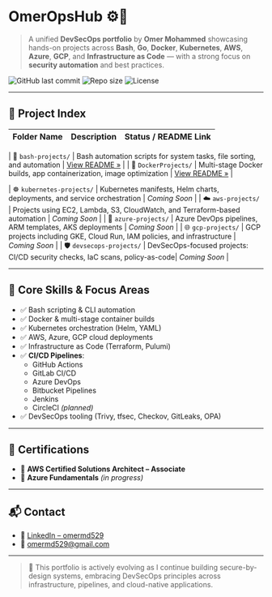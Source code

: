 # OmerOpsHub ⚙️🐧

> A unified **DevSecOps portfolio** by **Omer Mohammed** showcasing hands-on projects across **Bash**, **Go**, **Docker**, **Kubernetes**, **AWS**, **Azure**, **GCP**, and **Infrastructure as Code** — with a strong focus on **security automation** and best practices.

![GitHub last commit](https://img.shields.io/github/last-commit/omermd529/OmerOps?style=flat-square)
![Repo size](https://img.shields.io/github/repo-size/omermd529/OmerOps?style=flat-square)
![License](https://img.shields.io/github/license/omermd529/OmerOps?style=flat-square)

---

## 📁 Project Index

| Folder Name              | Description                                                                 | Status / README Link                         |
|--------------------------|-----------------------------------------------------------------------------|----------------------------------------------|

| 🐧 `bash-projects/`       | Bash automation scripts for system tasks, file sorting, and automation      | [View README »](./bash-projects/README.md)   |
| 🐳 `DockerProjects/`      | Multi-stage Docker builds, app containerization, image optimization         | [View README »](./DockerProjects/README.md)  |

| ☸️ `kubernetes-projects/` | Kubernetes manifests, Helm charts, deployments, and service orchestration   | _Coming Soon_                                |
| ☁️ `aws-projects/`        | Projects using EC2, Lambda, S3, CloudWatch, and Terraform-based automation  | _Coming Soon_                                |
| 🔷 `azure-projects/`      | Azure DevOps pipelines, ARM templates, AKS deployments                      | _Coming Soon_                                |
| 🌐 `gcp-projects/`        | GCP projects including GKE, Cloud Run, IAM policies, and infrastructure     | _Coming Soon_                                |
| 🛡️ `devsecops-projects/` | DevSecOps-focused projects: CI/CD security checks, IaC scans, policy-as-code| _Coming Soon_                                |

---

## 🎯 Core Skills & Focus Areas

- ✅ Bash scripting & CLI automation
- ✅ Docker & multi-stage container builds
- ✅ Kubernetes orchestration (Helm, YAML)
- ✅ AWS, Azure, GCP cloud deployments
- ✅ Infrastructure as Code (Terraform, Pulumi)
- ✅ **CI/CD Pipelines**:
  - GitHub Actions  
  - GitLab CI/CD  
  - Azure DevOps  
  - Bitbucket Pipelines  
  - Jenkins  
  - CircleCI *(planned)*
- ✅ DevSecOps tooling (Trivy, tfsec, Checkov, GitLeaks, OPA)

---

## 📜 Certifications

- 🏅 **AWS Certified Solutions Architect – Associate**
- 🧠 **Azure Fundamentals** *(in progress)*

---

## 📬 Contact

- 🔗 [LinkedIn – omermd529](https://linkedin.com/in/mdomer529)
- 📧 omermd529@gmail.com

---

> 🚧 This portfolio is actively evolving as I continue building secure-by-design systems, embracing DevSecOps principles across infrastructure, pipelines, and cloud-native applications.
